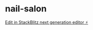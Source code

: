 # nail-salon

[Edit in StackBlitz next generation editor ⚡️](https://stackblitz.com/~/github.com/imjohn97/nail-salon)